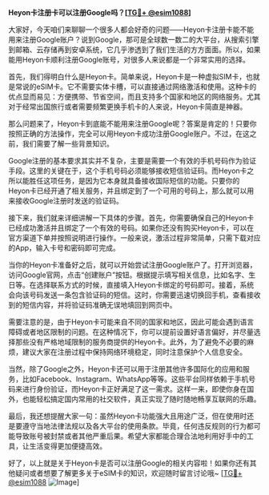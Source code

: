 **Heyon卡注册卡可以注册Google吗？[[TG💪+ @esim1088](https://t.me/s/esim1088)]**

大家好，今天咱们来聊聊一个很多人都会好奇的问题——Heyon卡注册卡能不能用来注册Google账户？说到Google，那可是全球数一数二的大平台，从搜索引擎到邮箱、云存储再到安卓系统，它几乎渗透到了我们生活的方方面面。所以，如果能用Heyon卡顺利注册Google账号，对很多人来说都是一个非常实用的选择。

首先，我们得明白什么是Heyon卡。简单来说，Heyon卡是一种虚拟SIM卡，也就是常说的eSIM卡。它不需要实体卡槽，可以直接通过网络激活和使用。这种卡的优点显而易见：方便携带、节省空间，而且支持多个国家和地区的网络服务。尤其对于经常出国旅行或者需要频繁更换手机卡的人来说，Heyon卡简直是神器。

那么问题来了，Heyon卡到底能不能用来注册Google呢？答案是肯定的！只要你按照正确的方法操作，完全可以用Heyon卡成功注册Google账户。不过，在这之前，我们需要了解一些背景知识。

Google注册的基本要求其实并不复杂，主要是需要一个有效的手机号码作为验证手段。这里的关键在于，这个手机号码必须能够接收短信验证码。而Heyon卡之所以能胜任这项任务，是因为它本身就具备接收国际短信的功能。只要你的Heyon卡已经开通了相关服务，并且绑定到了一个可用的号码上，那么就可以用来接收Google注册时发送的验证码。

接下来，我们就来详细讲解一下具体的步骤。首先，你需要确保自己的Heyon卡已经成功激活并且绑定了一个有效的号码。如果你还没有购买Heyon卡，可以在官方渠道下单并按照说明进行操作。一般来说，激活过程非常简单，只需下载对应的App，输入卡号和密码即可完成。

当你的Heyon卡准备好之后，就可以开始尝试注册Google账户了。打开浏览器，访问Google官网，点击“创建账户”按钮。根据提示填写相关信息，比如名字、生日等。在选择联系方式的时候，直接填入Heyon卡绑定的号码即可。接着，系统会向该号码发送一条包含验证码的短信。这时，你需要迅速切换回手机，查看接收到的短信内容，并将验证码准确无误地填回到网页中。

需要注意的是，由于Heyon卡可能来自不同的国家和地区，因此可能会遇到语言障碍或者地区限制的问题。在这种情况下，你可以提前设置好语言偏好，并尽量选择那些没有严格地域限制的服务商提供的Heyon卡。此外，为了避免不必要的麻烦，建议大家在注册过程中保持网络环境稳定，同时注意保护个人信息安全。

当然，除了Google之外，Heyon卡还可以用于注册其他许多国际化的应用和服务，比如Facebook、Instagram、WhatsApp等等。这些平台同样依赖于手机号码来进行身份验证，而Heyon卡正好满足了这一需求。这样一来，即使你身在国外，也能轻松搞定国内常用的社交软件，真正实现了随时随地畅享互联网的乐趣。

最后，我还想提醒大家一句：虽然Heyon卡功能强大且用途广泛，但在使用时还是要遵守当地法律法规以及各大平台的使用条款。毕竟，任何违反规则的行为都可能导致账号被封禁或者其他严重后果。希望大家都能合理合法地利用好手中的工具，让生活变得更加便捷高效。

好了，以上就是关于Heyon卡是否可以注册Google的相关内容啦！如果你还有其他疑问或者想要了解更多关于eSIM卡的知识，欢迎随时留言讨论哦~ [[TG💪+ @esim1088](https://t.me/s/esim1088) ![Image](https://i.postimg.cc/4NQfJmqS/Snipaste-2025-05-13-00-14-12.png)]